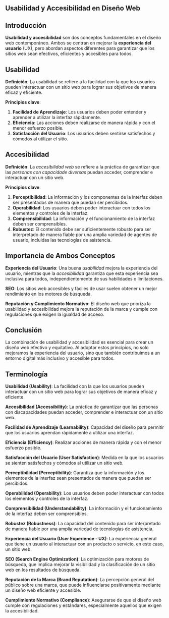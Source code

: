 ## Usabilidad y Accesibilidad en Diseño Web

## Introducción

**Usabilidad y accesibilidad** son dos conceptos fundamentales en el diseño web contemporáneo. Ambos se centran en mejorar la **experiencia del usuario** (UX), pero abordan aspectos diferentes para garantizar que los sitios web sean efectivos, eficientes y accesibles para todos.

## Usabilidad

**Definición**: La usabilidad se refiere a la facilidad con la que los usuarios pueden interactuar con un sitio web para lograr sus objetivos de manera eficaz y eficiente.

**Principios clave**:

1. **Facilidad de Aprendizaje**: Los usuarios deben poder entender y aprender a utilizar la interfaz rápidamente.
2. **Eficiencia**: Las acciones deben realizarse de manera rápida y con el menor esfuerzo posible.
3. **Satisfacción del Usuario**: Los usuarios deben sentirse satisfechos y cómodos al utilizar el sitio.

## Accesibilidad

**Definición**: La *accesibilidad web* se refiere a la práctica de garantizar que las *personas con capacidade diversas* puedan acceder, comprender e interactuar con un sitio web.

**Principios clave**:

1. **Perceptibilidad**: La información y los componentes de la interfaz deben ser presentados de manera que puedan ser percibidos.
2. **Operabilidad**: Los usuarios deben poder interactuar con todos los elementos y controles de la interfaz.
3. **Comprensibilidad**: La información y el funcionamiento de la interfaz deben ser comprensibles.
4. **Robustez**: El contenido debe ser suficientemente robusto para ser interpretado de manera fiable por una amplia variedad de agentes de usuario, incluidas las tecnologías de asistencia.

## Importancia de Ambos Conceptos

**Experiencia del Usuario**: Una buena *usabilidad* mejora la experiencia del usuario, mientras que la *accesibilidad* garantiza que esta experiencia sea inclusiva para todos, independientemente de sus habilidades o limitaciones.

**SEO**: Los sitios web accesibles y fáciles de usar suelen obtener un mejor rendimiento en los motores de búsqueda.

**Reputación y Cumplimiento Normativo**: El diseño web que prioriza la usabilidad y accesibilidad mejora la reputación de la marca y cumple con regulaciones que exigen la igualdad de acceso.

## Conclusión

La combinación de usabilidad y accesibilidad es esencial para crear un diseño web efectivo y equitativo. Al adoptar estos principios, no solo mejoramos la experiencia del usuario, sino que también contribuimos a un entorno digital más inclusivo y accesible para todos.

## Terminología


**Usabilidad (Usability)**: La facilidad con la que los usuarios pueden interactuar con un sitio web para lograr sus objetivos de manera eficaz y eficiente.

**Accesibilidad (Accessibility)**: La práctica de garantizar que las personas con discapacidades puedan acceder, comprender e interactuar con un sitio web.

**Facilidad de Aprendizaje (Learnability)**: Capacidad del diseño para permitir que los usuarios aprendan rápidamente a utilizar una interfaz.

**Eficiencia (Efficiency)**: Realizar acciones de manera rápida y con el menor esfuerzo posible.

**Satisfacción del Usuario (User Satisfaction)**: Medida en la que los usuarios se sienten satisfechos y cómodos al utilizar un sitio web.

**Perceptibilidad (Perceptibility)**: Garantiza que la información y los elementos de la interfaz sean presentados de manera que puedan ser percibidos.

**Operabilidad (Operability)**: Los usuarios deben poder interactuar con todos los elementos y controles de la interfaz.

**Comprensibilidad (Understandability)**: La información y el funcionamiento de la interfaz deben ser comprensibles.

**Robustez (Robustness)**: La capacidad del contenido para ser interpretado de manera fiable por una amplia variedad de tecnologías de asistencia.

**Experiencia del Usuario (User Experience - UX)**: La experiencia general que tiene un usuario al interactuar con un producto o servicio, en este caso, un sitio web.

**SEO (Search Engine Optimization)**: La optimización para motores de búsqueda, que implica mejorar la visibilidad y la clasificación de un sitio web en los resultados de búsqueda.

**Reputación de la Marca (Brand Reputation)**: La percepción general del público sobre una marca, que puede influenciarse positivamente mediante un diseño web eficiente y accesible.

**Cumplimiento Normativo (Compliance)**: Asegurarse de que el diseño web cumple con regulaciones y estándares, especialmente aquellos que exigen la accesibilidad.